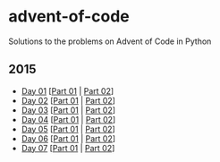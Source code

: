 # advent-of-code
Solutions to the problems on Advent of Code in Python

## 2015
- [Day 01](2015/day_01) [[Part 01](2015/day_01/day_01_solution_part_01.py) | [Part 02](2015/day_01/day_01_solution_part_02.py)]
- [Day 02](2015/day_02) [[Part 01](2015/day_02/day_02_solution_part_01.py) | [Part 02](2015/day_02/day_02_solution_part_02.py)]
- [Day 03](2015/day_03) [[Part 01](2015/day_03/day_03_solution_part_01.py) | [Part 02](2015/day_03/day_03_solution_part_02.py)]
- [Day 04](2015/day_04) [[Part 01](2015/day_04/day_04_solution_part_01.py) | [Part 02](2015/day_04/day_04_solution_part_02.py)]
- [Day 05](2015/day_05) [[Part 01](2015/day_05/day_05_solution_part_01.py) | [Part 02](2015/day_05/day_05_solution_part_02.py)]
- [Day 06](2015/day_06) [[Part 01](2015/day_06/day_06_solution_part_01.py) | [Part 02](2015/day_06/day_06_solution_part_02.py)]
- [Day 07](2015/day_07) [[Part 01](2015/day_07/day_07_solution_part_01.py) | [Part 02](2015/day_07/day_07_solution_part_02.py)]
<!--
- [Day 08](2015/day_08) [[Part 01](2015/day_08/day_08_solution_part_01.py) | [Part 02](2015/day_08/day_08_solution_part_02.py)]
- [Day 09](2015/day_09) [[Part 01](2015/day_09/day_09_solution_part_01.py) | [Part 02](2015/day_09/day_09_solution_part_02.py)]
- [Day 10](2015/day_10) [[Part 01](2015/day_10/day_10_solution_part_01.py) | [Part 02](2015/day_10/day_10_solution_part_02.py)]
- [Day 11](2015/day_11) [[Part 01](2015/day_11/day_11_solution_part_01.py) | [Part 02](2015/day_11/day_11_solution_part_02.py)]
- [Day 12](2015/day_12) [[Part 01](2015/day_12/day_12_solution_part_01.py) | [Part 02](2015/day_12/day_12_solution_part_02.py)]
- [Day 13](2015/day_13) [[Part 01](2015/day_13/day_13_solution_part_01.py) | [Part 02](2015/day_13/day_13_solution_part_02.py)]
- [Day 14](2015/day_14) [[Part 01](2015/day_14/day_14_solution_part_01.py) | [Part 02](2015/day_14/day_14_solution_part_02.py)]
- [Day 15](2015/day_15) [[Part 01](2015/day_15/day_15_solution_part_01.py) | [Part 02](2015/day_15/day_15_solution_part_02.py)]
- [Day 16](2015/day_16) [[Part 01](2015/day_16/day_16_solution_part_01.py) | [Part 02](2015/day_16/day_16_solution_part_02.py)]
- [Day 17](2015/day_17) [[Part 01](2015/day_17/day_17_solution_part_01.py) | [Part 02](2015/day_17/day_17_solution_part_02.py)]
- [Day 18](2015/day_18) [[Part 01](2015/day_18/day_18_solution_part_01.py) | [Part 02](2015/day_18/day_18_solution_part_02.py)]
- [Day 19](2015/day_19) [[Part 01](2015/day_19/day_19_solution_part_01.py) | [Part 02](2015/day_19/day_19_solution_part_02.py)]
- [Day 20](2015/day_20) [[Part 01](2015/day_20/day_20_solution_part_01.py) | [Part 02](2015/day_20/day_20_solution_part_02.py)]
- [Day 21](2015/day_21) [[Part 01](2015/day_21/day_21_solution_part_01.py) | [Part 02](2015/day_21/day_21_solution_part_02.py)]
- [Day 22](2015/day_22) [[Part 01](2015/day_22/day_22_solution_part_01.py) | [Part 02](2015/day_22/day_22_solution_part_02.py)]
- [Day 23](2015/day_23) [[Part 01](2015/day_23/day_23_solution_part_01.py) | [Part 02](2015/day_23/day_23_solution_part_02.py)]
- [Day 24](2015/day_24) [[Part 01](2015/day_24/day_24_solution_part_01.py) | [Part 02](2015/day_24/day_24_solution_part_02.py)]
- [Day 25](2015/day_25) [[Part 01](2015/day_25/day_25_solution_part_01.py) | [Part 02](2015/day_25/day_25_solution_part_02.py)]
-->

